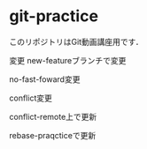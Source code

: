 # git-practice
このリポジトリはGit動画講座用です．

変更
new-featureブランチで変更

no-fast-foward変更


conflict変更



conflict-remote上で更新

rebase-praqcticeで更新
